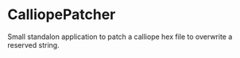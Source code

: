 # CalliopePatcher
Small standalon application to patch a calliope hex file to overwrite a reserved string.
